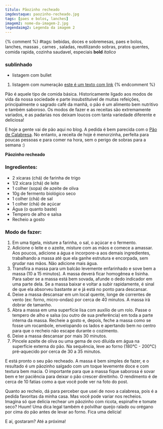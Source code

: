 ```yaml
---
titulo: Pãozinho recheado
imgdestaque: paozinho-recheado.jpg
tags: [paes e bolos, lanches]
imagem2: nome-da-imagem-2.jpg
legendaimg2: Legenda da imagem 2
---
```

{% comment %}
#tags: bebidas, doces e sobremesas, paes e bolos, lanches, massas , carnes , saladas, reutilizando sobras, pratos quentes, comida rapida, cozinha saudavel, especiais
**bold**
*italico*
### sublinhado
* listagem com bullet
1. listagem com numeração
[este é um texto com link](https://www.enderecodolink.com)
{% endcomment %}

Pão é aquele tipo de comida básica. Historicamente ligado aos modos de vida da nossa sociedade e parte insubstituível de muitas refeições, principalmente o sagrado café da manhã, o pão é um alimento bem nutritivo e também saboroso. Os modos de fazer e as receitas são extremamente variados, e as padarias nos deixam loucos com tanta variedade diferente e deliciosa!

E hoje a gente vai de pão aqui no blog. A pedida é bem parecida com o [Pão de Calabresa](http://paneladepau.com.br/pao-de-calabresa). No entanto, a receita de hoje é menorzinha, perfeita para poucas pessoas e para comer na hora, sem o perigo de sobras para a semana :)

**Pãozinho recheado**

### Ingredientes: 

* 2 xícaras (chá) de farinha de trigo
* 1/2 xícara (chá) de leite
* 1 colher (sopa) de azeite de oliva
* 10g de fermento biológico seco
* 1 colher (chá) de sal
* 1 colher (chá) de açúcar
* Água (o quanto baste)
* Tempero de alho e salsa
* Recheio a gosto

### Modo de fazer:

1. Em uma tigela, misture a farinha, o sal, o açúcar e o fermento.
2. Adicione o leite e o azeite, misture com as mãos e comece a amassar. Aos poucos, adicione a água e incorpore-a aos demais ingredientes, trabalhando a massa até que ela ganhe estrutura e encorpada, sem grudar nas mãos. Não adicione mais água. 
3. Transfira a massa para um balcão levemente enfarinhado e sove bem a massa (10 a 15 minutos). A massa deverá ficar homogênea e lisinha. Para saber se a massa está bem sovada, afunde o dedo indicador em uma parte dela. Se a massa baixar e voltar a subir rapidamente, é sinal de que ela absorveu bastante ar e já está no ponto para descansar. 
4. Deixe a massa descansar em um local quente, longe de correntes de vento (ex: forno, micro-ondas) por cerca de 40 minutos. A massa irá dobrar de tamanho. 
5. Abra a massa em uma superfície lisa com auxílio de um rolo. Passe o tempero de alho e salsa (ou outro de sua preferência) em toda a parte interna da massa. Recheie a gosto e, depois, feche a massa como se fosse um rocambole, envelopando os lados e apertando bem no centro para que o recheio não escape durante o cozimento. 
6. Deixe a massa descansar por mais 30 minutos. 
7. Pincele azeite de oliva ou uma gema de ovo diluída em água na superfície externa do pão. Na sequência, leve ao forno (180°C - 200°C) pré-aquecido por cerca de 30 a 35 minutos. 

E está pronto o seu pão recheado. A massa é bem simples de fazer, e o resultado é um pãozinho salgado com um toque levemente doce e com textura bem macia. O importante para que a massa fique saborosa é sovar bem e ter paciência para deixar o pão crescer direitinho. O rendimento é de cerca de 10 fatias como a que você pode ver na foto do post. 

Quanto ao recheio, dá para perceber que usei de novo a calabresa, pois é a pedida favoritas da minha casa. Mas você pode variar nos recheios. Imagina só que delícia rechear um pãozinho com ricota, espinafre e tomate seco? Huum! Uma dica legal também é polvilhar queijo ralado ou orégano por cima do pão antes de levar ao forno. Fica uma delícia! 

E aí, gostaram?
Até a próxima!
